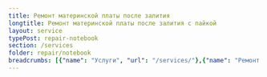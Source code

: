```yaml
---
title: Ремонт материнской платы после залития
longtitle: Ремонт материнской платы после залития с пайкой
layout: service
typePost: repair-notebook
section: /services
folder: repair/notebook
breadcrumbs: [{"name": "Услуги", "url": "/services/"},{"name": "Ремонт устройств", "url": "/services/repair/"},{"name": "Ноутбук", "url": "/services/repair/notebook/"}]
---
```

